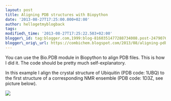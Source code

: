 ```yaml
---
layout: post
title: Aligning PDB structures with Biopython
date: '2013-08-27T17:25:00.000+02:00'
author: hellogetmyblogback
tags:
modified\_time: '2013-08-27T17:25:22.503+02:00'
blogger\_id: tag:blogger.com,1999:blog-8160351477288734008.post-2479076619807297891
blogger\_orig\_url: https://combichem.blogspot.com/2013/08/aligning-pdb-structures-with-biopython.html
---
```


You can use the Bio.PDB module in Biopython to align PDB files. This is how I did it. The code should be pretty much self-explanatory.



In this example I align the crystal structure of Ubiquitin (PDB code: 1UBQ) to the first structure of a corresponding NMR ensemble (PDB code: 1D3Z, see picture below).


[![](http://www.rcsb.org/pdb/images/1D3Z_bio_r_250.jpg?bioNum=1)](http://www.rcsb.org/pdb/images/1D3Z_bio_r_250.jpg?bioNum=1)




